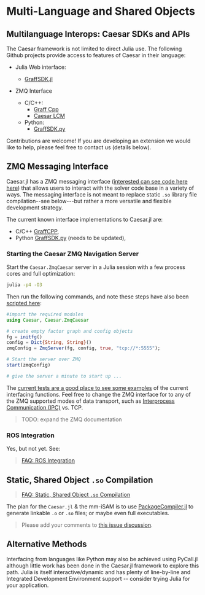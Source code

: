 # Multi-Language and Shared Objects

## Multilanguage Interops: Caesar SDKs and APIs
The Caesar framework is not limited to direct Julia use. The following Github projects provide access to features of Caesar in their language:

* Julia Web interface:
  * [GraffSDK.jl](https://github.com/GearsAD/GraffSDK.jl)

* ZMQ Interface
  * C/C++:
    * [Graff Cpp](https://github.com/MarineRoboticsGroup/graff_cpp)
    * [Caesar LCM](http://github.com/pvazteixeira/caesar-lcm)
  * Python:
    * [GraffSDK.py](https://github.com/nicrip/graff_py)

Contributions are welcome! If you are developing an extension we would like to help, please feel free to contact us (details below).

## ZMQ Messaging Interface

Caesar.jl has a ZMQ messaging interface ([interested can see code here  here](https://github.com/JuliaRobotics/Caesar.jl/blob/master/src/zmq/ZmqCaesar.jl)) that allows users to interact with the solver code base in a variety of ways.  The messaging interface is not meant to replace static `.so` library file compilation--see below---but rather a more versatile and flexible development strategy.

The current known interface implementations to Caesar.jl are:
- C/C++ [GraffCPP](https://github.com/MarineRoboticsGroup/graff_cpp),
- Python [GraffSDK.py](https://github.com/nicrip/graff_py) (needs to be updated),

### Starting the Caesar ZMQ Navigation Server

Start the `Caesar.ZmqCaesar` server in a Julia session with a few process cores and full optimization:

```bash
julia -p4 -O3
```

Then run the following commands, and note these steps have also been [scripted here](https://github.com/JuliaRobotics/Caesar.jl/blob/master/scripts/zmqServer.jl):
```julia
#import the required modules
using Caesar, Caesar.ZmqCaesar

# create empty factor graph and config objects
fg = initfg()
config = Dict{String, String}()
zmqConfig = ZmqServer(fg, config, true, "tcp://*:5555");

# Start the server over ZMQ
start(zmqConfig)

# give the server a minute to start up ...
```

The [current tests are a good place to see some examples](http://github.com/JuliaRobotics/Caesar.jl/tree/master/test/multilangzmq) of the current interfacing functions.  Feel free to change the ZMQ interface for to any of the ZMQ supported modes of data transport, such as [Interprocess Communication (IPC)](http://api.zeromq.org/2-1:zmq-ipc) vs. TCP.

> TODO: expand the ZMQ documentation

### ROS Integration

Yes, but not yet.  See:

> [FAQ: ROS Integration](http://www.juliarobotics.org/Caesar.jl/latest/faq/#ROS-Integration-1)

## Static, Shared Object `.so` Compilation

> [FAQ: Static, Shared Object `.so` Compilation](.http://www.juliarobotics.org/Caesar.jl/latest/faq/#Static,-Shared-Object-.so-Compilation-1)

The plan for the `Caesar.jl` & the mm-iSAM is to use [PackageCompiler.jl](https://github.com/JuliaLang/PackageCompiler.jl) to generate linkable `.o` or `.so` files; or maybe even full executables.

> Please add your comments to [this issue discussion](https://github.com/JuliaRobotics/Caesar.jl/issues/210).

## Alternative Methods

Interfacing from languages like Python may also be achieved using PyCall.jl although little work has been done in the Caesar.jl framework to explore this path.  Julia is itself interactive/dynamic and has plenty of line-by-line and Integrated Development Environment support -- consider trying Julia for your application.
